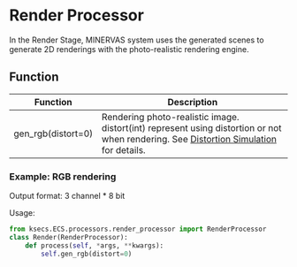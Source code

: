 # Render Processor
In the Render Stage, MINERVAS system uses the generated scenes to generate 2D renderings with the photo-realistic rendering engine.

<!-- ## Attributes
|Attributes |Type | Description    |
|---    |---    |--- |
| -|-|- | -->
## Function
|Function|Description|
|---|---|
|gen_rgb(distort=0)|Rendering photo-realistic image. distort(int) represent using distortion or not when rendering. See [Distortion Simulation](dsl/pixel_process/distortion.md) for details.|

### Example: RGB rendering

Output format:
3 channel * 8 bit

Usage:

```python
from ksecs.ECS.processors.render_processor import RenderProcessor
class Render(RenderProcessor):
    def process(self, *args, **kwargs):
        self.gen_rgb(distort=0)
```

